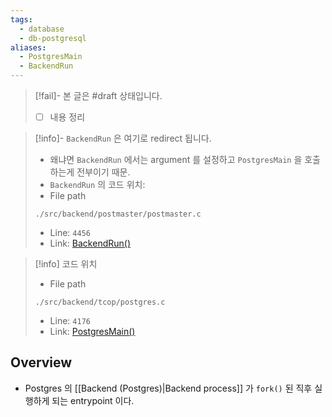 ```yaml
---
tags:
  - database
  - db-postgresql
aliases:
  - PostgresMain
  - BackendRun
---
```

> [!fail]- 본 글은 #draft 상태입니다.
> - [ ] 내용 정리

> [!info]- `BackendRun` 은 여기로 redirect 됩니다.
> - 왜냐면 `BackendRun` 에서는 argument 를 설정하고 `PostgresMain` 을 호출하는게 전부이기 때문.
> - `BackendRun` 의 코드 위치:
> - File path
> ```
> ./src/backend/postmaster/postmaster.c
> ```
> - Line: `4456`
> - Link: [BackendRun()](https://github.com/postgres/postgres/blob/REL_16_4/src/backend/postmaster/postmaster.c#L4449-L4465)

> [!info] 코드 위치
> - File path
> ```
> ./src/backend/tcop/postgres.c
> ```
> - Line: `4176`
> - Link: [PostgresMain()](https://github.com/postgres/postgres/blob/REL_16_4/src/backend/tcop/postgres.c#L4164-L4950)

## Overview

- Postgres 의 [[Backend (Postgres)|Backend process]] 가 `fork()` 된 직후 실행하게 되는 entrypoint 이다.